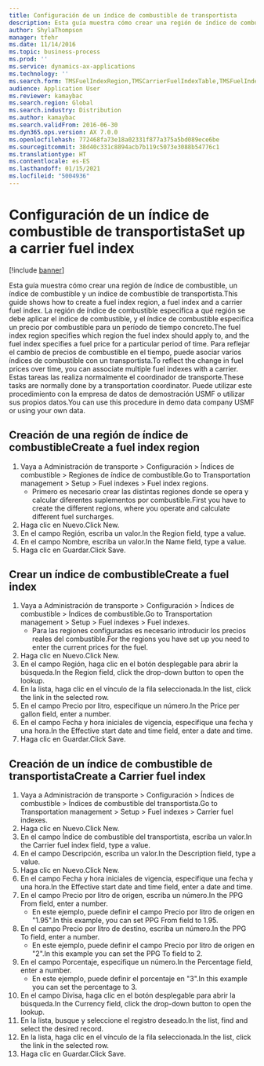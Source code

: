 ```yaml
---
title: Configuración de un índice de combustible de transportista
description: Esta guía muestra cómo crear una región de índice de combustible, un índice de combustible y un índice de combustible de transportista.
author: ShylaThompson
manager: tfehr
ms.date: 11/14/2016
ms.topic: business-process
ms.prod: ''
ms.service: dynamics-ax-applications
ms.technology: ''
ms.search.form: TMSFuelIndexRegion,TMSCarrierFuelIndexTable,TMSFuelIndex
audience: Application User
ms.reviewer: kamaybac
ms.search.region: Global
ms.search.industry: Distribution
ms.author: kamaybac
ms.search.validFrom: 2016-06-30
ms.dyn365.ops.version: AX 7.0.0
ms.openlocfilehash: 772468fa73e18a02331f877a375a5bd089ece6be
ms.sourcegitcommit: 38d40c331c8894acb7b119c5073e3088b54776c1
ms.translationtype: HT
ms.contentlocale: es-ES
ms.lasthandoff: 01/15/2021
ms.locfileid: "5004936"
---
```

# <a name="set-up-a-carrier-fuel-index"></a><span data-ttu-id="25833-103">Configuración de un índice de combustible de transportista</span><span class="sxs-lookup"><span data-stu-id="25833-103">Set up a carrier fuel index</span></span>

[!include [banner](../../includes/banner.md)]

<span data-ttu-id="25833-104">Esta guía muestra cómo crear una región de índice de combustible, un índice de combustible y un índice de combustible de transportista.</span><span class="sxs-lookup"><span data-stu-id="25833-104">This guide shows how to create a fuel index region, a fuel index and a carrier fuel index.</span></span> <span data-ttu-id="25833-105">La región de índice de combustible especifica a qué región se debe aplicar el índice de combustible, y el índice de combustible especifica un precio por combustible para un período de tiempo concreto.</span><span class="sxs-lookup"><span data-stu-id="25833-105">The fuel index region specifies which region the fuel index should apply to, and the fuel index specifies a fuel price for a particular period of time.</span></span> <span data-ttu-id="25833-106">Para reflejar el cambio de precios de combustible en el tiempo, puede asociar varios índices de combustible con un transportista.</span><span class="sxs-lookup"><span data-stu-id="25833-106">To reflect the change in fuel prices over time, you can associate multiple fuel indexes with a carrier.</span></span>  <span data-ttu-id="25833-107">Estas tareas las realiza normalmente el coordinador de transporte.</span><span class="sxs-lookup"><span data-stu-id="25833-107">These tasks are normally done by a transportation coordinator.</span></span> <span data-ttu-id="25833-108">Puede utilizar este procedimiento con la empresa de datos de demostración USMF o utilizar sus propios datos.</span><span class="sxs-lookup"><span data-stu-id="25833-108">You can use this procedure in demo data company USMF or using your own data.</span></span>


## <a name="create-a-fuel-index-region"></a><span data-ttu-id="25833-109">Creación de una región de índice de combustible</span><span class="sxs-lookup"><span data-stu-id="25833-109">Create a fuel index region</span></span>
1. <span data-ttu-id="25833-110">Vaya a Administración de transporte > Configuración > Índices de combustible > Regiones de índice de combustible.</span><span class="sxs-lookup"><span data-stu-id="25833-110">Go to Transportation management > Setup > Fuel indexes > Fuel index regions.</span></span>
    * <span data-ttu-id="25833-111">Primero es necesario crear las distintas regiones donde se opera y calcular diferentes suplementos por combustible.</span><span class="sxs-lookup"><span data-stu-id="25833-111">First you have to create the different regions, where you operate and calculate different fuel surcharges.</span></span>  
2. <span data-ttu-id="25833-112">Haga clic en Nuevo.</span><span class="sxs-lookup"><span data-stu-id="25833-112">Click New.</span></span>
3. <span data-ttu-id="25833-113">En el campo Región, escriba un valor.</span><span class="sxs-lookup"><span data-stu-id="25833-113">In the Region field, type a value.</span></span>
4. <span data-ttu-id="25833-114">En el campo Nombre, escriba un valor.</span><span class="sxs-lookup"><span data-stu-id="25833-114">In the Name field, type a value.</span></span>
5. <span data-ttu-id="25833-115">Haga clic en Guardar.</span><span class="sxs-lookup"><span data-stu-id="25833-115">Click Save.</span></span>

## <a name="create-a-fuel-index"></a><span data-ttu-id="25833-116">Crear un índice de combustible</span><span class="sxs-lookup"><span data-stu-id="25833-116">Create a fuel index</span></span>
1. <span data-ttu-id="25833-117">Vaya a Administración de transporte > Configuración > Índices de combustible > Índices de combustible.</span><span class="sxs-lookup"><span data-stu-id="25833-117">Go to Transportation management > Setup > Fuel indexes > Fuel indexes.</span></span>
    * <span data-ttu-id="25833-118">Para las regiones configuradas es necesario introducir los precios reales del combustible.</span><span class="sxs-lookup"><span data-stu-id="25833-118">For the regions you have set up you need to enter the current prices for the fuel.</span></span>  
2. <span data-ttu-id="25833-119">Haga clic en Nuevo.</span><span class="sxs-lookup"><span data-stu-id="25833-119">Click New.</span></span>
3. <span data-ttu-id="25833-120">En el campo Región, haga clic en el botón desplegable para abrir la búsqueda.</span><span class="sxs-lookup"><span data-stu-id="25833-120">In the Region field, click the drop-down button to open the lookup.</span></span>
4. <span data-ttu-id="25833-121">En la lista, haga clic en el vínculo de la fila seleccionada.</span><span class="sxs-lookup"><span data-stu-id="25833-121">In the list, click the link in the selected row.</span></span>
5. <span data-ttu-id="25833-122">En el campo Precio por litro, especifique un número.</span><span class="sxs-lookup"><span data-stu-id="25833-122">In the Price per gallon field, enter a number.</span></span>
6. <span data-ttu-id="25833-123">En el campo Fecha y hora iniciales de vigencia, especifique una fecha y una hora.</span><span class="sxs-lookup"><span data-stu-id="25833-123">In the Effective start date and time field, enter a date and time.</span></span>
7. <span data-ttu-id="25833-124">Haga clic en Guardar.</span><span class="sxs-lookup"><span data-stu-id="25833-124">Click Save.</span></span>

## <a name="create-a-carrier-fuel-index"></a><span data-ttu-id="25833-125">Creación de un índice de combustible de transportista</span><span class="sxs-lookup"><span data-stu-id="25833-125">Create a Carrier fuel index</span></span>
1. <span data-ttu-id="25833-126">Vaya a Administración de transporte > Configuración > Índices de combustible > Índices de combustible del transportista.</span><span class="sxs-lookup"><span data-stu-id="25833-126">Go to Transportation management > Setup > Fuel indexes > Carrier fuel indexes.</span></span>
2. <span data-ttu-id="25833-127">Haga clic en Nuevo.</span><span class="sxs-lookup"><span data-stu-id="25833-127">Click New.</span></span>
3. <span data-ttu-id="25833-128">En el campo Índice de combustible del transportista, escriba un valor.</span><span class="sxs-lookup"><span data-stu-id="25833-128">In the Carrier fuel index field, type a value.</span></span>
4. <span data-ttu-id="25833-129">En el campo Descripción, escriba un valor.</span><span class="sxs-lookup"><span data-stu-id="25833-129">In the Description field, type a value.</span></span>
5. <span data-ttu-id="25833-130">Haga clic en Nuevo.</span><span class="sxs-lookup"><span data-stu-id="25833-130">Click New.</span></span>
6. <span data-ttu-id="25833-131">En el campo Fecha y hora iniciales de vigencia, especifique una fecha y una hora.</span><span class="sxs-lookup"><span data-stu-id="25833-131">In the Effective start date and time field, enter a date and time.</span></span>
7. <span data-ttu-id="25833-132">En el campo Precio por litro de origen, escriba un número.</span><span class="sxs-lookup"><span data-stu-id="25833-132">In the PPG From field, enter a number.</span></span>
    * <span data-ttu-id="25833-133">En este ejemplo, puede definir el campo Precio por litro de origen en "1.95".</span><span class="sxs-lookup"><span data-stu-id="25833-133">In this example, you can set PPG From field to 1.95.</span></span>  
8. <span data-ttu-id="25833-134">En el campo Precio por litro de destino, escriba un número.</span><span class="sxs-lookup"><span data-stu-id="25833-134">In the PPG To field, enter a number.</span></span>
    * <span data-ttu-id="25833-135">En este ejemplo, puede definir el campo Precio por litro de origen en "2".</span><span class="sxs-lookup"><span data-stu-id="25833-135">In this example you can set the PPG To field to 2.</span></span>  
9. <span data-ttu-id="25833-136">En el campo Porcentaje, especifique un número.</span><span class="sxs-lookup"><span data-stu-id="25833-136">In the Percentage field, enter a number.</span></span>
    * <span data-ttu-id="25833-137">En este ejemplo, puede definir el porcentaje en "3".</span><span class="sxs-lookup"><span data-stu-id="25833-137">In this example you can set the percentage to 3.</span></span>  
10. <span data-ttu-id="25833-138">En el campo Divisa, haga clic en el botón desplegable para abrir la búsqueda.</span><span class="sxs-lookup"><span data-stu-id="25833-138">In the Currency field, click the drop-down button to open the lookup.</span></span>
11. <span data-ttu-id="25833-139">En la lista, busque y seleccione el registro deseado.</span><span class="sxs-lookup"><span data-stu-id="25833-139">In the list, find and select the desired record.</span></span>
12. <span data-ttu-id="25833-140">En la lista, haga clic en el vínculo de la fila seleccionada.</span><span class="sxs-lookup"><span data-stu-id="25833-140">In the list, click the link in the selected row.</span></span>
13. <span data-ttu-id="25833-141">Haga clic en Guardar.</span><span class="sxs-lookup"><span data-stu-id="25833-141">Click Save.</span></span>

